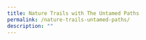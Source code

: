 ```yaml
---
title: Nature Trails with The Untamed Paths
permalink: /nature-trails-untamed-paths/
description: ""
---
```

